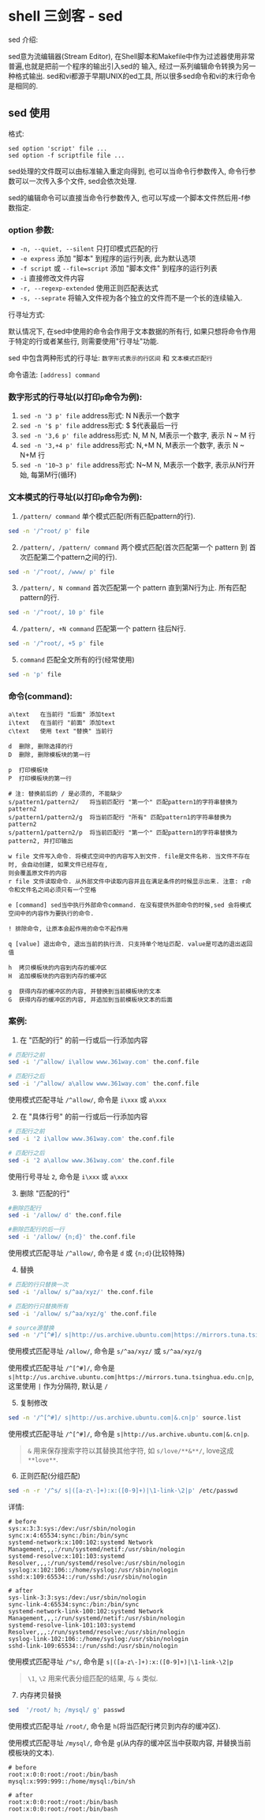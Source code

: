 # shell 三剑客 - sed 

sed 介绍:

sed意为流编辑器(Stream Editor), 在Shell脚本和Makefile中作为过滤器使用非常普遍,也就是把前一个程序的输出引入sed的
输入, 经过一系列编辑命令转换为另一种格式输出. sed和vi都源于早期UNIX的ed工具, 所以很多sed命令和vi的末行命令是相同的.


## sed 使用

格式:

```
sed option 'script' file ...
sed option -f scriptfile file ...
```

sed处理的文件既可以由标准输入重定向得到, 也可以当命令行参数传入, 命令行参数可以一次传入多个文件, sed会依次处理.

sed的编辑命令可以直接当命令行参数传入, 也可以写成一个脚本文件然后用-f参数指定.


### option 参数:

- `-n, --quiet, --silent` 只打印模式匹配的行
- `-e express` 添加 "脚本" 到程序的运行列表, 此为默认选项
- `-f script` 或 `--file=script` 添加 "脚本文件" 到程序的运行列表
- `-i` 直接修改文件内容
- `-r, --regexp-extended` 使用正则匹配表达式
- `-s, --seprate` 将输入文件视为各个独立的文件而不是一个长的连续输入.


行寻址方式:

默认情况下, 在sed中使用的命令会作用于文本数据的所有行, 如果只想将命令作用于特定的行或者某些行, 则需要使用"行寻址"功能.

sed 中包含两种形式的行寻址: `数字形式表示的行区间` 和 `文本模式匹配行`

命令语法: `[address] command`

### 数字形式的行寻址(以打印`p`命令为例):

1. `sed -n '3 p' file`      address形式: N       N表示一个数字
2. `sed -n '$ p' file`      address形式: $       $代表最后一行
3. `sed -n '3,6 p' file`    address形式: N, M    N, M表示一个数字, 表示 N ~ M 行
4. `sed -n '3,+4 p' file`   address形式: N,+M    N, M表示一个数字, 表示 N ~ N+M 行
5. `sed -n '10~3 p' file`   address形式: N~M     N, M表示一个数字, 表示从N行开始, 每第M行(循环)

### 文本模式的行寻址(以打印`p`命令为例):

1. `/pattern/ command` 单个模式匹配(所有匹配pattern的行).

```bash
sed -n '/^root/ p' file
```

2. `/pattern/, /pattern/ command` 两个模式匹配(首次匹配第一个 pattern 到 首次匹配第二个pattern之间的行).

```bash
sed -n '/^root/, /www/ p' file
```

3. `/pattern/, N command` 首次匹配第一个 pattern 直到第N行为止. 所有匹配pattern的行.

```bash
sed -n '/^root/, 10 p' file
```

4. `/pattern/, +N command` 匹配第一个 pattern 往后N行.

```bash
sed -n '/^root/, +5 p' file
```

5. `command` 匹配全文所有的行(经常使用)

```bash
sed -n 'p' file
```

### 命令(command):

```
a\text   在当前行 "后面" 添加text
i\text   在当前行 "前面" 添加text
c\text   使用 text "替换" 当前行

d  删除, 删除选择的行
D  删除, 删除模板块的第一行

p  打印模板块
P  打印模板块的第一行

# 注: 替换前后的 / 是必须的, 不能缺少
s/pattern1/pattern2/   将当前匹配行 "第一个" 匹配pattern1的字符串替换为pattern2
s/pattern1/pattern2/g  将当前匹配行 "所有" 匹配pattern1的字符串替换为pattern2
s/pattern1/pattern2/p  将当前匹配行 "第一个" 匹配pattern1的字符串替换为pattern2, 并打印输出

w file 文件写入命令. 将模式空间中的内容写入到文件. file是文件名称. 当文件不存在时, 会自动创建, 如果文件已经存在,
则会覆盖原文件的内容
r file 文件读取命令. 从外部文件中读取内容并且在满足条件的时候显示出来. 注意: r命令和文件名之间必须只有一个空格

e [command] sed当中执行外部命令command. 在没有提供外部命令的时候,sed 会将模式空间中的内容作为要执行的命令.

! 排除命令, 让原本会起作用的命令不起作用

q [value] 退出命令, 退出当前的执行流. 只支持单个地址匹配. value是可选的退出返回值

h  拷贝模板块的内容到内存的缓冲区
H  追加模板块的内容到内存的缓冲区

g  获得内存的缓冲区的内容, 并替换到当前模板块的文本
G  获得内存的缓冲区的内容, 并追加到当前模板块文本的后面
```

### 案例:

1. 在 "匹配的行" 的前一行或后一行添加内容

```bash
# 匹配行之前
sed -i '/^allow/ i\allow www.361way.com' the.conf.file

# 匹配行之后
sed -i '/^allow/ a\allow www.361way.com' the.conf.file
```

使用模式匹配寻址 `/^allow/`, 命令是 `i\xxx` 或 `a\xxx`

2. 在 "具体行号" 的前一行或后一行添加内容

```bash
# 匹配行之前
sed -i '2 i\allow www.361way.com' the.conf.file

# 匹配行之后
sed -i '2 a\allow www.361way.com' the.conf.file
```

使用行号寻址 `2`, 命令是 `i\xxx` 或 `a\xxx`


3. 删除 "匹配的行"

```bash
#删除匹配行
sed -i '/allow/ d' the.conf.file

#删除匹配行的后一行
sed -i '/allow/ {n;d}' the.conf.file
```

使用模式匹配寻址 `/^allow/`, 命令是 `d` 或 `{n;d}`(比较特殊)

4. 替换

```bash
# 匹配的行只替换一次
sed -i '/allow/ s/^aa/xyz/' the.conf.file

# 匹配的行只替换所有
sed -i '/allow/ s/^aa/xyz/g' the.conf.file

# source源替换
sed -n '/^[^#]/ s|http://us.archive.ubuntu.com|https://mirrors.tuna.tsinghua.edu.cn|p' source.list
```

使用模式匹配寻址 `/allow/`, 命令是 `s/^aa/xyz/` 或 `s/^aa/xyz/g`

使用模式匹配寻址 `/^[^#]/`, 命令是 `s|http://us.archive.ubuntu.com|https://mirrors.tuna.tsinghua.edu.cn|p`,
这里使用 `|` 作为分隔符, 默认是 `/`

5. 复制修改

```bash
sed -n '/^[^#]/ s|http://us.archive.ubuntu.com|&.cn|p' source.list
```

使用模式匹配寻址 `/^[^#]/`,  命令是 `s|http://us.archive.ubuntu.com|&.cn|p`.

> `&` 用来保存搜索字符以其替换其他字符, 如 `s/love/**&**/`, love这成 `**love**`.

6. 正则匹配(分组匹配)

```bash
sed -n -r '/^s/ s|([a-z\-]+):x:([0-9]+)|\1-link-\2|p' /etc/passwd
```

详情:

```
# before
sys:x:3:3:sys:/dev:/usr/sbin/nologin
sync:x:4:65534:sync:/bin:/bin/sync
systemd-network:x:100:102:systemd Network Management,,,:/run/systemd/netif:/usr/sbin/nologin
systemd-resolve:x:101:103:systemd Resolver,,,:/run/systemd/resolve:/usr/sbin/nologin
syslog:x:102:106::/home/syslog:/usr/sbin/nologin
sshd:x:109:65534::/run/sshd:/usr/sbin/nologin

# after
sys-link-3:3:sys:/dev:/usr/sbin/nologin
sync-link-4:65534:sync:/bin:/bin/sync
systemd-network-link-100:102:systemd Network Management,,,:/run/systemd/netif:/usr/sbin/nologin
systemd-resolve-link-101:103:systemd Resolver,,,:/run/systemd/resolve:/usr/sbin/nologin
syslog-link-102:106::/home/syslog:/usr/sbin/nologin
sshd-link-109:65534::/run/sshd:/usr/sbin/nologin
```

使用模式匹配寻址 `/^s/`, 命令是 `s|([a-z\-]+):x:([0-9]+)|\1-link-\2|p`

> `\1`, `\2` 用来代表分组匹配的结果, 与 `&` 类似.


7. 内存拷贝替换

```bash
sed  '/root/ h; /mysql/ g' passwd
```

使用模式匹配寻址 `/root/`,  命令是 `h`(将当匹配行拷贝到内存的缓冲区).

使用模式匹配寻址 `/mysql/`, 命令是 `g`(从内存的缓冲区当中获取内容, 并替换当前模板块的文本).

```
# before
root:x:0:0:root:/root:/bin/bash
mysql:x:999:999::/home/mysql:/bin/sh

# after
root:x:0:0:root:/root:/bin/bash
root:x:0:0:root:/root:/bin/bash
```

